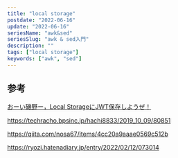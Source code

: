 ```yaml
---
title: "local storage"
postdate: "2022-06-16"
update: "2022-06-16"
seriesName: "awk&sed"
seriesSlug: "awk & sed入門"
description: ""
tags: ["local storage"]
keywords: ["awk", "sed"]
---
```


## 参考

[おーい磯野ー，Local StorageにJWT保存しようぜ！](https://zenn.dev/musou1500/articles/6bc49fe0f9d7ed7e20cc)

https://techracho.bpsinc.jp/hachi8833/2019_10_09/80851

https://qiita.com/nosa67/items/4cc20a9aaae0569c512b

https://ryozi.hatenadiary.jp/entry/2022/02/12/073014


